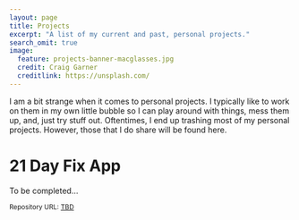 ```yaml
---
layout: page
title: Projects
excerpt: "A list of my current and past, personal projects."
search_omit: true
image:
  feature: projects-banner-macglasses.jpg
  credit: Craig Garner
  creditlink: https://unsplash.com/
---
```

I am a bit strange when it comes to personal projects. I typically like to work on them in my own little bubble so I can play around with things, mess them up, and, just try stuff out. Oftentimes, I end up trashing most of my personal projects. However, those that I do share will be found here.

21 Day Fix App
==
To be completed...

<small>Repository URL: [TBD]()</small>
